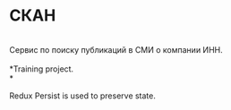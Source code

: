 # СКАН
<br>
Сервис по поиску публикаций в СМИ о компании ИНН.<br>
<br>
*Training project.<br>*
<br>

Redux Persist is used to preserve state.

